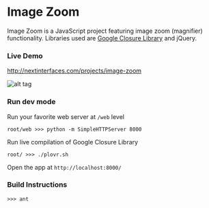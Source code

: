 Image Zoom
====
Image Zoom is a JavaScript project featuring image zoom (magnifier) functionality. Libraries used are [Google Closure Library](https://developers.google.com/closure/library/) and jQuery.

### Live Demo
http://nextinterfaces.com/projects/image-zoom

![alt tag](http://nextinterfaces.com/i/image-zoom.jpg)

### Run dev mode
Run your favorite web server at ```/web``` level
```
root/web >>> python -m SimpleHTTPServer 8000
```

Run live compilation of Google Closure Library
```
root/ >>> ./plovr.sh
```
Open the app at ```http://localhost:8000/```

### Build Instructions
```
>>> ant
```